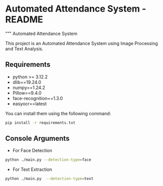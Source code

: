 # Automated Attendance System - README

"""
Automated Attendance System

This project is an Automated Attendance System using Image Processing and Text Analysis.

## Requirements

- python >= 3.12.2
- dlib==19.24.0
- numpy==1.24.2
- Pillow==9.4.0
- face-recognition==1.3.0
- easyocr==latest

You can install them using the following command:

```bash
pip install -r requirements.txt
```

## Console Arguments 
- For Face Detection
````bash
python ./main.py --detection-type=face
````
- For Text Extraction
``````bash
python ./main.py  --detection-type=text
``````

